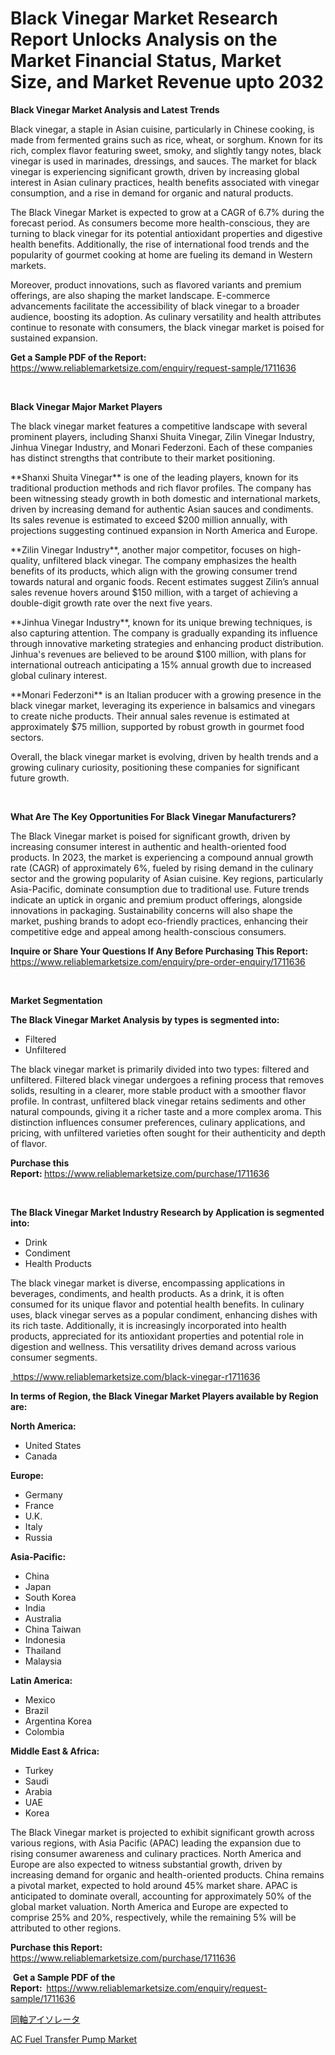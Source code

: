 <p><h1>Black Vinegar Market Research Report Unlocks Analysis on the Market Financial Status, Market Size, and Market Revenue upto 2032</h1></p><p><strong>Black Vinegar Market Analysis and Latest Trends</strong></p>
<p><p>Black vinegar, a staple in Asian cuisine, particularly in Chinese cooking, is made from fermented grains such as rice, wheat, or sorghum. Known for its rich, complex flavor featuring sweet, smoky, and slightly tangy notes, black vinegar is used in marinades, dressings, and sauces. The market for black vinegar is experiencing significant growth, driven by increasing global interest in Asian culinary practices, health benefits associated with vinegar consumption, and a rise in demand for organic and natural products.</p><p>The Black Vinegar Market is expected to grow at a CAGR of 6.7% during the forecast period. As consumers become more health-conscious, they are turning to black vinegar for its potential antioxidant properties and digestive health benefits. Additionally, the rise of international food trends and the popularity of gourmet cooking at home are fueling its demand in Western markets.</p><p>Moreover, product innovations, such as flavored variants and premium offerings, are also shaping the market landscape. E-commerce advancements facilitate the accessibility of black vinegar to a broader audience, boosting its adoption. As culinary versatility and health attributes continue to resonate with consumers, the black vinegar market is poised for sustained expansion.</p></p>
<p><strong>Get a Sample PDF of the Report:&nbsp;</strong> <a href="https://www.reliablemarketsize.com/enquiry/request-sample/1711636?utm_campaign=1886&utm_medium=2&utm_source=Github&utm_content=ia&utm_term=11012025&utm_id=black-vinegar">https://www.reliablemarketsize.com/enquiry/request-sample/1711636</a></p>
<p>&nbsp;</p>
<p><strong>Black Vinegar Major Market Players</strong></p>
<p><p>The black vinegar market features a competitive landscape with several prominent players, including Shanxi Shuita Vinegar, Zilin Vinegar Industry, Jinhua Vinegar Industry, and Monari Federzoni. Each of these companies has distinct strengths that contribute to their market positioning.</p><p>**Shanxi Shuita Vinegar** is one of the leading players, known for its traditional production methods and rich flavor profiles. The company has been witnessing steady growth in both domestic and international markets, driven by increasing demand for authentic Asian sauces and condiments. Its sales revenue is estimated to exceed $200 million annually, with projections suggesting continued expansion in North America and Europe.</p><p>**Zilin Vinegar Industry**, another major competitor, focuses on high-quality, unfiltered black vinegar. The company emphasizes the health benefits of its products, which align with the growing consumer trend towards natural and organic foods. Recent estimates suggest Zilin’s annual sales revenue hovers around $150 million, with a target of achieving a double-digit growth rate over the next five years.</p><p>**Jinhua Vinegar Industry**, known for its unique brewing techniques, is also capturing attention. The company is gradually expanding its influence through innovative marketing strategies and enhancing product distribution. Jinhua's revenues are believed to be around $100 million, with plans for international outreach anticipating a 15% annual growth due to increased global culinary interest.</p><p>**Monari Federzoni** is an Italian producer with a growing presence in the black vinegar market, leveraging its experience in balsamics and vinegars to create niche products. Their annual sales revenue is estimated at approximately $75 million, supported by robust growth in gourmet food sectors.</p><p>Overall, the black vinegar market is evolving, driven by health trends and a growing culinary curiosity, positioning these companies for significant future growth.</p></p>
<p>&nbsp;</p>
<p><strong>What Are The Key Opportunities For Black Vinegar Manufacturers?</strong></p>
<p><p>The Black Vinegar market is poised for significant growth, driven by increasing consumer interest in authentic and health-oriented food products. In 2023, the market is experiencing a compound annual growth rate (CAGR) of approximately 6%, fueled by rising demand in the culinary sector and the growing popularity of Asian cuisine. Key regions, particularly Asia-Pacific, dominate consumption due to traditional use. Future trends indicate an uptick in organic and premium product offerings, alongside innovations in packaging. Sustainability concerns will also shape the market, pushing brands to adopt eco-friendly practices, enhancing their competitive edge and appeal among health-conscious consumers.</p></p>
<p><strong>Inquire or Share Your Questions If Any Before Purchasing This Report:</strong> <a href="https://www.reliablemarketsize.com/enquiry/pre-order-enquiry/1711636?utm_campaign=1886&utm_medium=2&utm_source=Github&utm_content=ia&utm_term=11012025&utm_id=black-vinegar">https://www.reliablemarketsize.com/enquiry/pre-order-enquiry/1711636</a></p>
<p>&nbsp;</p>
<p><strong>Market Segmentation</strong></p>
<p><strong>The Black Vinegar Market Analysis by types is segmented into:</strong></p>
<p><ul><li>Filtered</li><li>Unfiltered</li></ul></p>
<p><p>The black vinegar market is primarily divided into two types: filtered and unfiltered. Filtered black vinegar undergoes a refining process that removes solids, resulting in a clearer, more stable product with a smoother flavor profile. In contrast, unfiltered black vinegar retains sediments and other natural compounds, giving it a richer taste and a more complex aroma. This distinction influences consumer preferences, culinary applications, and pricing, with unfiltered varieties often sought for their authenticity and depth of flavor.</p></p>
<p><strong>Purchase this Report:&nbsp;</strong><a href="https://www.reliablemarketsize.com/purchase/1711636?utm_campaign=1886&utm_medium=2&utm_source=Github&utm_content=ia&utm_term=11012025&utm_id=black-vinegar">https://www.reliablemarketsize.com/purchase/1711636</a></p>
<p>&nbsp;</p>
<p><strong>The Black Vinegar Market Industry Research by Application is segmented into:</strong></p>
<p><ul><li>Drink</li><li>Condiment</li><li>Health Products</li></ul></p>
<p><p>The black vinegar market is diverse, encompassing applications in beverages, condiments, and health products. As a drink, it is often consumed for its unique flavor and potential health benefits. In culinary uses, black vinegar serves as a popular condiment, enhancing dishes with its rich taste. Additionally, it is increasingly incorporated into health products, appreciated for its antioxidant properties and potential role in digestion and wellness. This versatility drives demand across various consumer segments.</p></p>
<p><a href="https://www.reliablemarketsize.com/black-vinegar-r1711636?utm_campaign=1886&utm_medium=2&utm_source=Github&utm_content=ia&utm_term=11012025&utm_id=black-vinegar">&nbsp;https://www.reliablemarketsize.com/black-vinegar-r1711636</a></p>
<p><strong>In terms of Region, the Black Vinegar Market Players available by Region are:</strong></p>
<p>
    <p> <strong> North America: </strong>
        <ul>
            <li>United States</li>
            <li>Canada</li>
        </ul>
        </p> 
    <p> <strong> Europe: </strong>
        <ul>
            <li>Germany</li>
            <li>France</li>
            <li>U.K.</li>
            <li>Italy</li>
            <li>Russia</li>
        </ul>
        </p> 
    <p> <strong> Asia-Pacific: </strong>
        <ul>
            <li>China</li>
            <li>Japan</li>
            <li>South Korea</li>
            <li>India</li>
            <li>Australia</li>
            <li>China Taiwan</li>
            <li>Indonesia</li>
            <li>Thailand</li>
            <li>Malaysia</li>
        </ul>
        </p> 
    <p> <strong> Latin America: </strong>
        <ul>
            <li>Mexico</li>
            <li>Brazil</li>
            <li>Argentina Korea</li>
            <li>Colombia</li>
        </ul>
        </p> 
    <p> <strong> Middle East & Africa: </strong>
        <ul>
            <li>Turkey</li>
            <li>Saudi</li>
            <li>Arabia</li>
            <li>UAE</li>
            <li>Korea</li>
        </ul>
    </p>
    </p>
<p><p>The Black Vinegar market is projected to exhibit significant growth across various regions, with Asia Pacific (APAC) leading the expansion due to rising consumer awareness and culinary practices. North America and Europe are also expected to witness substantial growth, driven by increasing demand for organic and health-oriented products. China remains a pivotal market, expected to hold around 45% market share. APAC is anticipated to dominate overall, accounting for approximately 50% of the global market valuation. North America and Europe are expected to comprise 25% and 20%, respectively, while the remaining 5% will be attributed to other regions.</p></p>
<p><strong>Purchase this Report: </strong><a href="https://www.reliablemarketsize.com/purchase/1711636?utm_campaign=1886&utm_medium=2&utm_source=Github&utm_content=ia&utm_term=11012025&utm_id=black-vinegar">https://www.reliablemarketsize.com/purchase/1711636</a></p>
<p>&nbsp;<strong>Get a Sample PDF of the Report:&nbsp;&nbsp;</strong><a href="https://www.reliablemarketsize.com/enquiry/request-sample/1711636?utm_campaign=1886&utm_medium=2&utm_source=Github&utm_content=ia&utm_term=11012025&utm_id=black-vinegar">https://www.reliablemarketsize.com/enquiry/request-sample/1711636</a></p>
<p><strong></strong></p>
<p><p><a href="https://github.com/mohamedbakry57/Market-Research-Report-List-6/blob/main/302071029836.md?utm_campaign=1886&utm_medium=2&utm_source=Github&utm_content=ia&utm_term=11012025&utm_id=black-vinegar">同軸アイソレータ</a></p><p><a href="https://github.com/vimar16th/Market-Research-Report-List-7/blob/main/ac-fuel-transfer-pump-market.md?utm_campaign=1886&utm_medium=2&utm_source=Github&utm_content=ia&utm_term=11012025&utm_id=black-vinegar">AC Fuel Transfer Pump Market</a></p></p>